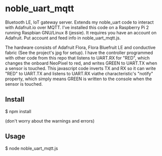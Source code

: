 # noble_uart_mqtt
Bluetooth LE, IoT gateway server. 
Extends my noble_uart code to interact with Adafruit.io over MQTT. 
I've installed this code on a Raspberry Pi 2 running Raspbian GNU/Linux 8 (jessie). 
It requires you have an account on Adafruit.
Put account and feed info in noble_uart_mqtt.js.

The hardware consists of Adafruit Flora, Flora Bluefruit LE and conductive fabric (See the project's jpg for setup). I have the controller programmed with other code from this repo that listens to UART.RX for "RED", which changes the onboard NeoPixel to red, and writes GREEN to UART.TX when a sensor is touched. This javascript code inverts TX and RX so it can write "RED" to UART.TX and listens to UART.RX viathe characteristic's "notify" property, which simply means GREEN is written to the console when the sensor is touched.

## Install
$ npm install

(don't worry about the warnings and errors)
## Usage
$ node noble_uart_mqtt.js
